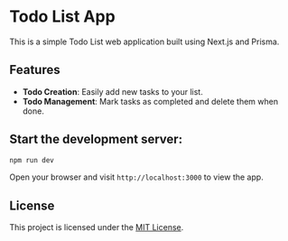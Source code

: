 # Todo List App

This is a simple Todo List web application built using Next.js and Prisma.

## Features

- **Todo Creation**: Easily add new tasks to your list.
- **Todo Management**: Mark tasks as completed and delete them when done.

## Start the development server:

```bash
npm run dev
```

Open your browser and visit `http://localhost:3000` to view the app.

## License

This project is licensed under the [MIT License](LICENSE).
